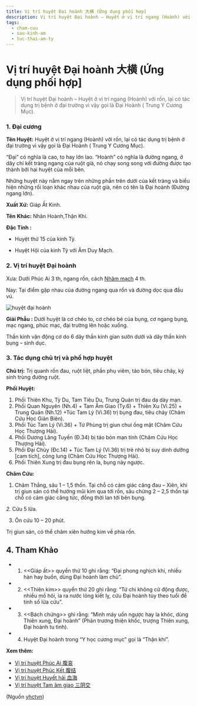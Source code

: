 ```yaml
---
title: Vị trí huyệt Đại hoành 大横 (Ứng dụng phối hợp]
description: Vị trí huyệt Đại hoành – Huyệt ở vị trí ngang (Hoành) với rốn, lại có tác dụng trị bệnh ở đại trường vì vậy gọi là Đại Hoành ( Trung Y Cương Mục).
tags:
  - cham-cuu
  - sau-kinh-am
  - tuc-thai-am-ty
---
```


# Vị trí huyệt Đại hoành 大横 (Ứng dụng phối hợp] 

> Vị trí huyệt Đại hoành – Huyệt ở vị trí ngang (Hoành) với rốn, lại có tác dụng trị bệnh ở đại trường vì vậy gọi là Đại Hoành ( Trung Y Cương Mục).

### 1. Đại cương

**Tên Huyệt:** Huyệt ở vị trí ngang (Hoành) với rốn, lại có tác dụng trị bệnh ở đại trường vì vậy gọi là Đại Hoành ( Trung Y Cương Mục).

“Đại” có nghĩa là cao, to hay lớn lao. “Hoành” có nghĩa là đường ngang, ở dây chỉ kết tràng ngang của ruột già, nó chạy song song với đường được tạo thành bởi hai huyệt của mỗi bên.

Những huyệt này nằm ngay trên những phần trên dưới của kết tràng và biểu hiện những rối loạn khác nhau của ruột già, nên có tên là Đại hoành (Đường ngang lớn).

**Xuất Xứ:** Giáp Ất Kinh.

**Tên** **Khác:** Nhân Hoành,Thận Khí.

**Đặc Tính :**

+ Huyệt thứ 15 của kinh Tỳ.

+ Huyệt Hội của kinh Tỳ với Âm Duy Mạch.

### 2. Vị trí huyệt Đại hoành

Xưa: Dưới Phúc Ai 3 th, ngang rốn, cách [Nhâm mạch](/yhctvn/dai-cuong-mach-nham) 4 th.

Nay: Tại điểm gặp nhau của đường ngang qua rốn và đường dọc qua đầu vú.

![huyệt đại hoành](/imgs/yhctvn/huyet-dai-hoanh-300x169.jpg)

**Giải Phẫu :** Dưới huyệt là cơ chéo to, cơ chéo bé của bụng, cơ ngang bụng, mạc ngang, phúc mạc, đại trường lên hoặc xuống.

Thần kinh vận động cơ do 6 dây thần kinh gian sườn dưới và dây thần kinh bụng – sinh dục.

### 3. Tác dụng chủ trị và phố hợp huyệt

**Chủ trị:** Trị quanh rốn đau, ruột liệt, phần phụ viêm, táo bón, tiêu chảy, ký sinh trùng đường ruột.

**Phối Huyệt:**

1. Phối Thiên Khu, Tỳ Du, Tam Tiêu Du, Trung Quản trị đau dạ dày mạn.
2. Phối Quan Nguyên (Nh.4) + Tam Âm Giao (Ty.6) + Thiên Xu (Vi.25) + Trung Quản (Nh.12) +Túc Tam Lý (Vi.36) trị bụng đau, tiêu chảy (Châm Cứu Học Giản Biên).
3. Phối Túc Tam Lý (Vi.36) + Tứ Phùng trị giun chui ống mật (Châm Cứu Học Thượng Hải).
4. Phối Dương Lăng Tuyền (Đ.34) bị táo bón mạn tính (Châm Cứu Học Thượng Hải).
5. Phối Đại Chùy (Đc.14) + Túc Tam Lý (Vi.36) trị trẻ nhỏ bị suy dinh dưỡng [cam tích], còng lung (Châm Cứu Học Thượng Hải).
6. Phối Thiên Xung trị đau bụng rên la, bụng nảy ngược.

**Châm Cứu:** 

1. Châm Thẳng, sâu 1 – 1,5 thốn. Tại chỗ có cảm giác căng đau – Xiên, khi trị giun sán có thể hướng mũi kim qua tới rốn, sâu chừng 2 – 2,5 thốn tại chỗ có cảm giác căng tức, đồng thời lan tới bên bụng.

*2.* Cứu 5 lửa.

3. Ôn cứu 10 – 20 phút.

Trị giun sán, có thể châm xiên hướng kim về phía rốn.

## 4. Tham Khảo

* 1. <<Giáp ất>> quyển thứ 10 ghi rằng: “Đại phong nghịch khí, nhiều hàn hay buồn, dùng Đại hoành làm chủ”.
* 2. <<Thiên kim>> quyển thứ 20 ghi rằng: “Tứ chi không cử động được, nhiều mồ hôi, ỉa ra nước lỏng kiết lỵ, cứu Đại hoành tùy theo tuổi để tính số lửa cứu”.
* 3. <<Bách chứng>> ghi rằng: “Mình máy uốn ngược hay la khóc, dùng Thiên xung, Đại hoành” (Phản trương thiện khốc, trượng Thiên xung, Đại hoành tu tinh).
* 4. Huyệt Đại hoành trong “Y học cương mục” gọi là “Thận khí”.

**Xem thêm:**

* [Vị trí huyệt Phúc Ai 腹哀](/yhctvn/vi-tri-huyet-phuc-ai-%e8%85%b9%e5%93%80)
* [Vị trí huyệt Phúc Kết 腹结](/yhctvn/vi-tri-huyet-phuc-ket-%e8%85%b9%e7%bb%93)
* [Vị trí huyệt Huyết hải 血海](/yhctvn/vi-tri-huyet-huyet-hai-%e8%a1%80%e6%b5%b7)
* [Vị trí huyệt Tam âm giao 三阴交](/yhctvn/vi-tri-huyet-tam-am-giao-%e4%b8%89%e9%98%b4%e4%ba%a4)

(Nguồn <a href="https://yhctvn.com/vi-tri-huyet-dai-hoanh-大横/" target="_blank">yhctvn</a>)
